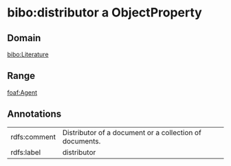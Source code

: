 # bibo:distributor a ObjectProperty

## Domain

[bibo:Literature](/ontology/bibo/Literature)

## Range

[foaf:Agent](/foaf/0.1/Agent)

## Annotations

|||
|-----|-----|
|rdfs:comment|Distributor of a document or a collection of documents.|
|rdfs:label|distributor|

